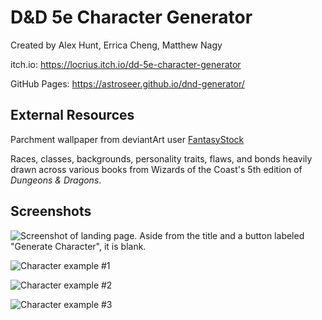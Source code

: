 D&D 5e Character Generator
===
Created by Alex Hunt, Errica Cheng, Matthew Nagy

itch.io: https://locrius.itch.io/dd-5e-character-generator

GitHub Pages: https://astroseer.github.io/dnd-generator/

External Resources
---
Parchment wallpaper from deviantArt user [FantasyStock](https://www.deviantart.com/fantasystock)

Races, classes, backgrounds, personality traits, flaws, and bonds heavily drawn across various books from Wizards of the Coast's 5th edition of *Dungeons & Dragons*.

Screenshots
---
![Screenshot of landing page. Aside from the title and a button labeled "Generate Character", it is blank.](https://i.imgur.com/3quo20v.png)

![Character example #1](https://i.imgur.com/KHe8StH.png)

![Character example #2](https://i.imgur.com/JzFIxlj.png)

![Character example #3](https://cdn.discordapp.com/attachments/906234208480014359/921176207242981436/unknown.png)
